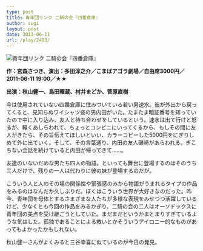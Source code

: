 ```yaml
---
type: post
title: 青年団リンク 二騎の会『四番倉庫』
author: sugi
layout: post
date: 2011-06-11
url: /play/2403/
---
```

<img src="/images/play/20110611.jpg" alt="青年団リンク 二騎の会『四番倉庫』" class="alignleft" />

**作：宮森さつき、演出：多田淳之介／こまばアゴラ劇場／自由席3000円／2011-06-11 19:00／★★**

**出演：秋山健一、島田曜蔵、村井まどか、菅原直樹**

今は使用されていない四番倉庫に住みついている若い男速水。彼が外出から戻ってくると、見知らぬワイシャツ姿の男内田がいた。たまたま暗証番号を知っていたので中に入り込み、友人と待ち合わせをしているという。速水は出て行けと怒るが、軽くあしらわれて、ちょっとコンビニにいってくるから、もしその間に友人がきたら、その旨伝えてほしいといい、カラーコピーした5000円をにぎりしめて外に出ていく。そして、その言葉通り、内田の友人磯崎があらわれる。ぎこちない会話を続けていると内田が帰ってきて......。

友達のいないだめな男たち四人の物語。といっても舞台に登場するのはそのうち三人だけで、残りの一人は代わりに彼の妹が登場するのだが。

こういう人と人のその場の関係性や緊張感のみから物語がうまれるタイプの作品をみるのはなんだか久しぶりだ。ぼくはこういう世界が大好きなのだった。昨今、青年団を母体とするさまざまな人たちが多様な表現をみせつつ活躍しているけど、少なくとも今回の作品をみるかぎり、二騎の会の二人はオーソドックスに青年団の美点を受け継ごうとしていた。まだまだというかまとまりすぎているような気はした。孤独であることによる救いとかそういうアイロニー的なものがあってもよかったかもしれない。

秋山健一さんがよくみると三谷幸喜に似ているのが今日の発見。
